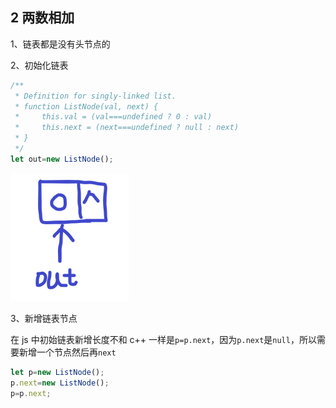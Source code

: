 ## 2 两数相加

1、链表都是没有头节点的

2、初始化链表

```javascript
/**
 * Definition for singly-linked list.
 * function ListNode(val, next) {
 *     this.val = (val===undefined ? 0 : val)
 *     this.next = (next===undefined ? null : next)
 * }
 */
let out=new ListNode();
```

![](./img/初始链表.png)

3、新增链表节点

在 js 中初始链表新增长度不和 c++ 一样是`p=p.next`，因为`p.next`是`null`，所以需要新增一个节点然后再`next`

```javascript
let p=new ListNode();
p.next=new ListNode();
p=p.next;
```
